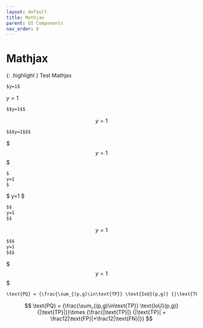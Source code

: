 ```yaml
---
layout: default
title: Mathjax
parent: UI Components
nav_order: 8
---
```


# __Mathjax__

{: .highlight }
Test Mathjax

```markdown
$y=1$
```

$y=1$

```markdown
$$y=1$$
```

$$y=1$$

```markdown
$$$y=1$$$
```

$$$y=1$$$


```markdown
$
y=1
$
```

$
y=1
$

```markdown
$$
y=1
$$
```

$$
y=1
$$

```markdown
$$$
y=1
$$$
```

$$$
y=1
$$$

```markdown
\text{PQ} = {\frac{\sum_{(p,g)\in\text{TP}} \text{IoU}(p,g)} {|\text{TP}|}}\times {\frac{|\text{TP}|} {|\text{TP}| + \frac12|\text{FP}|+\frac12|\text{FN}|}}
```

$$
\text{PQ} = {\frac{\sum_{(p,g)\in\text{TP}} \text{IoU}(p,g)} {|\text{TP}|}}\times {\frac{|\text{TP}|} {|\text{TP}| + \frac12|\text{FP}|+\frac12|\text{FN}|}}
$$
